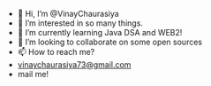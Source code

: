 - 👋 Hi, I’m @VinayChaurasiya
- 👀 I’m interested in so many things.
- 🌱 I’m currently learning Java DSA and WEB2!
- 💞️ I’m looking to collaborate on some open sources
- 📫 How to reach me?
- vinaychaurasiya73@gmail.com
- mail me!

<!---
VinayChaurasiyaA/VinayChaurasiyaA is a ✨ special ✨ repository because its `README.md` (this file) appears on your GitHub profile.
You can click the Preview link to take a look at your changes.
--->
